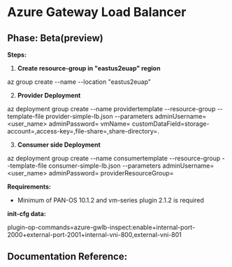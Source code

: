# **Azure Gateway Load Balancer**

## **Phase:** Beta(preview)

**Steps:**
1. **Create resource-group in "eastus2euap" region** 

az group create --name <resource-group> --location "eastus2euap"

2. **Provider Deployment**

az deployment group create --name providertemplate --resource-group <resource-group> --template-file provider-simple-lb.json
--parameters adminUsername=<user_name> adminPassword=<password> vmName=<vmseries-name> 
customDataField=storage-account=<storagaccname>,access-key=<storageaccesskey>,file-share=<filesharename>,share-directory=.

3. **Consumer side Deployment**

az deployment group create --name consumertemplate --resource-group <resource-group> --template-file consumer-simple-lb.json 
--parameters adminUsername=<user_name> adminPassword=<password> providerResourceGroup=<resource-group>

**Requirements:**

- Minimum of PAN-OS 10.1.2 and vm-series plugin 2.1.2 is required

**init-cfg data:**

plugin-op-commands=azure-gwlb-inspect:enable+internal-port-2000+external-port-2001+internal-vni-800,external-vni-801

## **Documentation Reference:**


